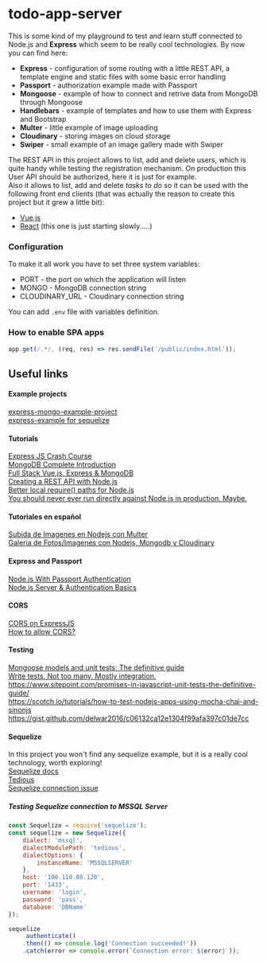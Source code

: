 # todo-app-server
This is some kind of my playground to test and learn stuff connected to Node.js and **Express** which seem to be really cool technologies. By now you can find here:
* **Express** - configuration of some routing with a little REST API, a template engine and static files with some basic error handling
* **Passport** - authorization example made with Passport
* **Mongoose** - example of how to connect and retrive data from MongoDB through Mongoose
* **Handlebars** - example of templates and how to use them with Express and Bootstrap
* **Multer** - little example of image uploading
* **Cloudinary** - storing images on cloud storage
* **Swiper** - small example of an image gallery made with Swiper

The REST API in this project allows to list, add and delete users, which is quite handy while testing the registration mechanism. On production this User API should be authorized, here it is just for example.<br />
Also it allows to list, add and delete *tasks to do* so it can be used with the following front end clients (that was actually the reason to create this project but it grew a little bit):
* [Vue.js](https://github.com/abik11/todo-app-vue)
* [React](https://github.com/abik11/todo-app-react) (this one is just starting slowly.....) 

### Configuration
To make it all work you have to set three system variables:
* PORT - the port on which the application will listen
* MONGO - MongoDB connection string
* CLOUDINARY_URL - Cloudinary connection string

You can add `.env` file with variables definition.

### How to enable SPA apps 
```javascript
app.get(/.*/, (req, res) => res.sendFile('/public/index.html'));
```

## Useful links

#### Example projects
[express-mongo-example-project](https://github.com/FortechRomania/express-mongo-example-project)<br />
[express-example for sequelize](https://github.com/sequelize/express-example)<br />

#### Tutorials
[Express JS Crash Course](https://www.youtube.com/watch?v=L72fhGm1tfE)<br />
[MongoDB Complete Introduction](https://www.youtube.com/watch?v=VELru-FCWDM)<br />
[Full Stack Vue.js, Express & MongoDB](https://www.youtube.com/watch?v=j55fHUJqtyw&list=PLillGF-RfqbYSx-Ab1xWVanGKtowTsnNm)<br />
[Creating a REST API with Node.js](https://www.youtube.com/watch?v=0oXYLzuucwE&list=PL55RiY5tL51q4D-B63KBnygU6opNPFk_q)<br />
[Better local require() paths for Node.js](https://gist.github.com/branneman/8048520)<br />
[You should never ever run directly against Node.js in production. Maybe.](https://medium.freecodecamp.org/you-should-never-ever-run-directly-against-node-js-in-production-maybe-7fdfaed51ec6)<br />

#### Tutoriales en español
[Subida de Imagenes en Nodejs con Multer](https://www.youtube.com/watch?v=AbJ-y2vZgBs)<br />
[Galeria de Fotos/Imagenes con Nodejs, Mongodb y Cloudinary](https://youtu.be/jP2DNQyOE90) <br />

#### Express and Passport
[Node.js With Passport Authentication](https://www.youtube.com/watch?v=6FOq4cUdH8k)<br />
[Node.js Server & Authentication Basics](https://medium.com/@evangow/server-authentication-basics-express-sessions-passport-and-curl-359b7456003d)<br />

#### CORS
[CORS on ExpressJS](https://enable-cors.org/server_expressjs.html)<br />
[How to allow CORS?](https://stackoverflow.com/questions/7067966/how-to-allow-cors)<br />

#### Testing
[Mongoose models and unit tests: The definitive guide](https://codeutopia.net/blog/2016/06/10/mongoose-models-and-unit-tests-the-definitive-guide/)<br />
[Write tests. Not too many. Mostly integration.](https://kentcdodds.com/blog/write-tests?fbclid=IwAR1ZZ6ndoKZB6ikkTCmpk9KwEBvHy9hav1daogF8uU3eJ3CAsDVlGZU5d3k)<br />
https://www.sitepoint.com/promises-in-javascript-unit-tests-the-definitive-guide/<br />
https://scotch.io/tutorials/how-to-test-nodejs-apps-using-mocha-chai-and-sinonjs<br />
https://gist.github.com/delwar2016/c06132ca12e1304f99afa397c01de7cc<br />

#### Sequelize
In this project you won't find any sequelize example, but it is a really cool technology, worth exploring!
<br />
[Sequelize docs](http://docs.sequelizejs.com/)<br />
[Tedious](https://github.com/tediousjs/tedious)<br />
[Sequelize connection issue](https://github.com/sequelize/sequelize/issues/10556)<br />

##### Testing Sequelize connection to MSSQL Server
```javascript
const Sequelize = require('sequelize');
const sequelize = new Sequelize({
    dialect: 'mssql',
    dialectModulePath: 'tedious',
    dialectOptions: {
        instanceName: 'MSSQLSERVER'
    },
    host: '100.110.80.120',
    port: '1433',
    username: 'login',
    password: 'pass',
    database: 'DBName'
});

sequelize
    .authenticate()
    .then(() => console.log('Connection succeeded!'))
    .catch(error => console.error(`Connection error: ${error}`));
```
